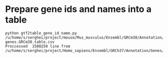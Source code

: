 # Prepare gene ids and names into a table

```
python gtf2table_gene_id_name.py /u/home/s/serghei/project/mouse/Mus_musculus/Ensembl/GRCm38/Annotation/Genes/genes.gtf genes.GRCm38.table.csv
Proccessed  1500259 line from /u/home/s/serghei/project/Homo_sapiens/Ensembl/GRCh37/Annotation/Genes/genes.gtf
```


